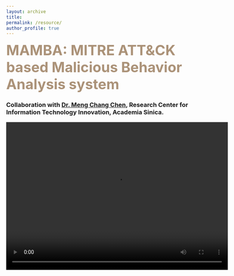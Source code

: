 ```yaml
---
layout: archive
title: 
permalink: /resource/
author_profile: true
---
```

<!-- Malware Analysis Paragraph-->
<span style="color:#AB9278;font-weight:700;font-size:38px"> MAMBA: MITRE ATT&CK based Malicious Behavior Analysis system </span>

<h3>Collaboration with <a href="https://homepage.iis.sinica.edu.tw/pages/mcc/index_en.html">Dr. Meng Chang Chen</a>, Research Center for Information Technology Innovation, Academia Sinica. </h3>
<!-- <div style= "background:#FDF8F5"> -->
  
<!--這裡放影片-->
<div align="center">
  <video width="600" height="400" controls>
  <source src="_pages/mamba_video.mp4" type="video/mp4">
  <source src="_pages/mamba_video.ogg" type="video/ogg">
  Your browser does not support HTML video.
</video>
<!--   <img src="/images/Malware_Analysis.png" width="80%" height="80%">  -->
</div>
